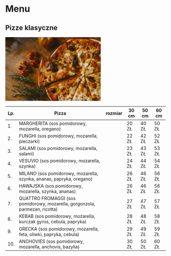 # Menu

## Pizze klasyczne

<img src = "img do pizzerii/ivan-torres-MQUqbmszGGM-unsplash.jpg" width = 300>

|Lp. |Pizza                                                                      |rozmiar |30 cm |50 cm |60 cm |
|---|----------------------------------------------------------------------------|--------|------|------|------|
|1. |MARGHERITA (sos pomidorowy, mozarella, oregano)                             |        |20 ZŁ |40 ZŁ |50 ZŁ |
|2. |FUNGHI (sos pomidorowy, mozarella, pieczarki)                               |        |22 ZŁ |42 ZŁ |52 ZŁ |
|3. |SALAMI (sos pomidorowy, mozarella, salami)                                  |        |23 ZŁ |43 ZŁ |53 ZŁ |
|4. |VESUVIO (sos pomidorowy, mozarella, szynka)                                 |        |24 ZŁ |44 ZŁ |54 ZŁ |  
|5. |MILANO (sos pomidorowy, mozarella, szynka, ananas, papryka, oregano)        |        |26 ZŁ |46 ZŁ |56 ZŁ |
|6. |HAWAJSKA (sos pomidorowy, mozarella, szynka, ananas)                        |        |26 ZŁ |46 ZŁ |56 ZŁ |
|7. |QUATTRO FROMAGGI (sos pomidorowy, mozarella, gorgonzola, parmezan, ricotta) |        |27 ZŁ |47 ZŁ |57 ZŁ |
|8. |KEBAB (sos pomidorowy, mozarella, kurczak gyros, cebula, papryka)           |        |28 ZŁ |48 ZŁ |58 ZŁ |
|9. |GRECKA (sos pomidorowy, mozarella, feta, oliwki, papryka, cebula)           |        |29 ZŁ |49 ZŁ |59 ZŁ |
|10.|ANCHOVIES (sos pomidorowy, mozarella, anchovis, bazylia)                    |        |30 ZŁ |50 ZŁ |60 ZŁ |
